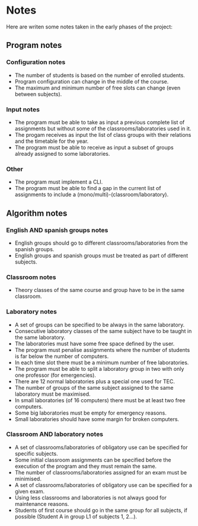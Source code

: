# Notes

Here are writen some notes taken in the early phases of the project:

## Program notes

### Configuration notes

- The number of students is based on the number of enrolled students.
- Program configuration can change in the middle of the course.
- The maximum and minimum number of free slots can change (even between subjects).

### Input notes

- The program must be able to take as input a previous complete list of assignments but without some of the classrooms/laboratories used in it.
- The progam receives as input the list of class groups with their relations and the timetable for the year.
- The program must be able to receive as input a subset of groups already assigned to some laboratories.

### Other

- The program must implement a CLI.
- The program must be able to find a gap in the current list of assignments to include a (mono/multi)-(classroom/laboratory).

## Algorithm notes

### English AND spanish groups notes

- English groups should go to different classrooms/laboratories from the spanish groups.
- English groups and spanish groups must be treated as part of different subjects.

### Classroom notes

- Theory classes of the same course and group have to be in the same classroom.

### Laboratory notes

- A set of groups can be specified to be always in the same laboratory.
- Consecutive laboratory classes of the same subject have to be taught in the same laboratory.
- The laboratories must have some free space defined by the user.
- The program must penalise assignments where the number of students is far below the number of computers.
- In each time slot there must be a minimum number of free laboratories.
- The program must be able to split a laboratory group in two with only one professor (for emergencies).
- There are 12 normal laboratories plus a special one used for TEC.
- The number of groups of the same subject assigned to the same laboratory must be maximised.
- In small laboratories (of 16 computers) there must be at least two free computers.
- Some big laboratories must be empty for emergency reasons.
- Small laboratories should have some margin for broken computers.

### Classroom AND laboratory notes

- A set of classrooms/laboratories of obligatory use can be specified for specific subjects.
- Some initial classroom assignments can be specified before the execution of the program and they must remain the same.
- The number of classrooms/laboratories assigned for an exam must be minimised.
- A set of classrooms/laboratories of obligatory use can be specified for a given exam.
- Using less classrooms and laboratories is not always good for maintenance reasons.
- Students of first course should go in the same group for all subjects, if possible (Student A in group L1 of subjects 1, 2...).


